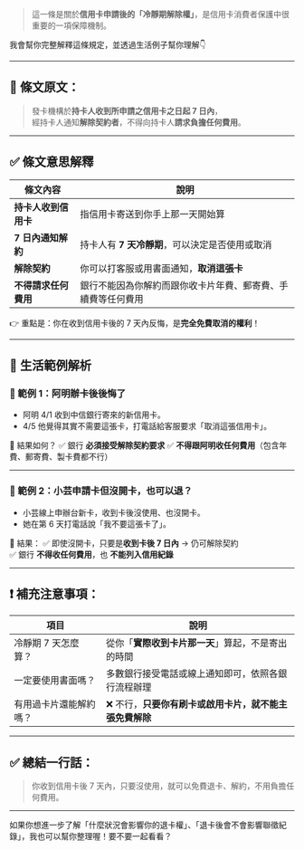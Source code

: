 > 這一條是關於**信用卡申請後的「冷靜期解除權」**，是信用卡消費者保護中很重要的一項保障機制。

我會幫你完整解釋這條規定，並透過生活例子幫你理解👇

---

## 📘 條文原文：

> 發卡機構於**持卡人收到所申請之信用卡之日起 7 日內**，  
> 經持卡人通知**解除契約者**，不得向持卡人**請求負擔任何費用**。

---

## ✅ 條文意思解釋

| 條文內容             | 說明 |
|----------------------|------|
| **持卡人收到信用卡** | 指信用卡寄送到你手上那一天開始算 |
| **7 日內通知解約**   | 持卡人有 **7 天冷靜期**，可以決定是否使用或取消 |
| **解除契約**         | 你可以打客服或用書面通知，**取消這張卡** |
| **不得請求任何費用** | 銀行不能因為你解約而跟你收卡片年費、郵寄費、手續費等任何費用 |

👉 重點是：你在收到信用卡後的 7 天內反悔，是**完全免費取消的權利**！

---

## 🧾 生活範例解析

### 📌 範例 1：阿明辦卡後後悔了

- 阿明 4/1 收到中信銀行寄來的新信用卡。
- 4/5 他覺得其實不需要這張卡，打電話給客服要求「取消這張信用卡」。

📍 結果如何？
✅ 銀行 **必須接受解除契約要求**
✅ **不得跟阿明收任何費用**（包含年費、郵寄費、製卡費都不行）

---

### 📌 範例 2：小芸申請卡但沒開卡，也可以退？

- 小芸線上申辦台新卡，收到卡後沒使用、也沒開卡。
- 她在第 6 天打電話說「我不要這張卡了」。

📍 結果：
✅ 即使沒開卡，只要是**收到卡後 7 日內** → 仍可解除契約  
✅ 銀行 **不得收任何費用**，也 **不能列入信用紀錄**

---

## ❗ 補充注意事項：

| 項目                 | 說明 |
|----------------------|------|
| 冷靜期 7 天怎麼算？   | 從你「**實際收到卡片那一天**」算起，不是寄出的時間 |
| 一定要使用書面嗎？   | 多數銀行接受電話或線上通知即可，依照各銀行流程辦理 |
| 有用過卡片還能解約嗎？ | ❌ 不行，**只要你有刷卡或啟用卡片，就不能主張免費解除** |

---

## ✅ 總結一行話：

> 你收到信用卡後 7 天內，只要沒使用，就可以免費退卡、解約，不用負擔任何費用。

---

如果你想進一步了解「什麼狀況會影響你的退卡權」、「退卡後會不會影響聯徵紀錄」，我也可以幫你整理喔！要不要一起看看？